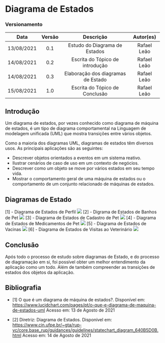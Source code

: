 # Diagrama de Estados

### Versionamento
|    Data    | Versão | Descrição            | Autor(es)       |
| :--------: | :----: | :------------------: | :-------------: |
| 13/08/2021 |  0.1   | Estudo do Diagrama de Estados | Rafael Leão |
| 14/08/2021 |  0.2   | Escrita do Tópico de introdução | Rafael Leão |
| 14/08/2021 |  0.3   | Elaboração dos diagramas de Estado | Rafael Leão |
| 15/08/2021 |  1.0   | Escrita do Tópico de Conclusão | Rafael Leão |

## Introdução

Um diagrama de estados, por vezes conhecido como diagrama de máquina de estados, é um tipo de diagrama comportamental na Linguagem de modelagem unificada (UML) que mostra transições entre vários objetos.

Como a maioria dos diagramas UML, diagramas de estados têm diversos usos. As principais aplicações são as seguintes:
- Descrever objetos orientados a eventos em um sistema reativo.
- Ilustrar cenários de caso de uso em um contexto de negócios.
- Descrever como um objeto se move por vários estados em seu tempo vida.
- Mostrar o comportamento geral de uma máquina de estados ou o comportamento de um conjunto relacionado de máquinas de estados.

## Diagramas de Estado

[1] - Diagrama de Estados de Perfil
![](https://i.imgur.com/n8ev2sw.jpg)
[2] - Digrama de Estados de Banhos de Pet
![](https://i.imgur.com/WlEwMrr.jpg)
[3] - Diagrama de Estados de Cadastro de Pet
![](https://i.imgur.com/JnY8lVg.jpg)
[4] - Diagrama de Estados de Medicamentos de Pet
![](https://i.imgur.com/mnMiqMe.jpg)
[5] - Diagrama de Estados de Vacinas
![](https://i.imgur.com/lcPXenr.jpg)
[6] - Diagrama de Estados de Visitas ao Veterinário
![](https://i.imgur.com/Pg2LxQn.jpg)

## Conclusão
Após todo o processo de estudo sobre diagramas de Estado, e do processo de diagramação em si, foi possível obter um melhor entendimento da aplicação como um todo. Além de também compreender as transições de estados dos objetos da aplicação.

## Bibliografia

- [1] O que é um diagrama de máquina de estados?. Disponível em: https://www.lucidchart.com/pages/pt/o-que-e-diagrama-de-maquina-de-estados-uml Acesso em: 13 de Agosto de 2021

- [2] Diretriz: Diagrama de Estados. Disponível em: https://www.cin.ufpe.br/~gta/rup-vc/core.base_rup/guidances/guidelines/statechart_diagram_640B5D0B.html Acesso em: 14 de Agosto de 2021